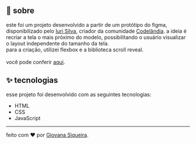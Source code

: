 
## 🌈 sobre

este foi um projeto desenvolvido a partir de um protótipo do figma, disponibilizado pelo [Iuri Silva](https://github.com/iuricode/), criador da comunidade [Codelândia](https://discord.com/invite/QevDJqCzaY). a ideia é recriar a tela o mais próximo do modelo, possibilitando o usuário visualizar o layout independente do tamanho da tela. </br>
para a criação, utilizei flexbox e a biblioteca scroll reveal. </br></br>
você pode conferir [aqui](https://giovxna.github.io/one-page/).

## ✨ tecnologias

esse projeto foi desenvolvido com as seguintes tecnologias:

- HTML
- CSS
- JavaScript

---

feito com ❤️ por [Giovana Siqueira](https://www.linkedin.com/in/giovana--siqueira/).
